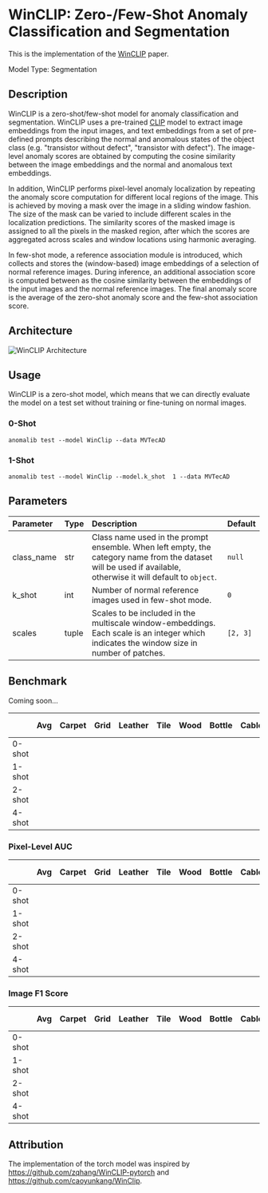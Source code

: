 # WinCLIP: Zero-/Few-Shot Anomaly Classification and Segmentation

This is the implementation of the [WinCLIP](https://arxiv.org/pdf/2303.14814.pdf) paper.

Model Type: Segmentation

## Description

WinCLIP is a zero-shot/few-shot model for anomaly classification and segmentation. WinCLIP uses a pre-trained [CLIP](https://arxiv.org/pdf/2210.08901.pdf) model to extract image embeddings from the input images, and text embeddings from a set of pre-defined prompts describing the normal and anomalous states of the object class (e.g. "transistor without defect", "transistor with defect"). The image-level anomaly scores are obtained by computing the cosine similarity between the image embeddings and the normal and anomalous text embeddings.

In addition, WinCLIP performs pixel-level anomaly localization by repeating the anomaly score computation for different local regions of the image. This is achieved by moving a mask over the image in a sliding window fashion. The size of the mask can be varied to include different scales in the localization predictions. The similarity scores of the masked image is assigned to all the pixels in the masked region, after which the scores are aggregated across scales and window locations using harmonic averaging.

In few-shot mode, a reference association module is introduced, which collects and stores the (window-based) image embeddings of a selection of normal reference images. During inference, an additional association score is computed between as the cosine similarity between the embeddings of the input images and the normal reference images. The final anomaly score is the average of the zero-shot anomaly score and the few-shot association score.

## Architecture

![WinCLIP Architecture](/docs/source/images/winclip/architecture.png "WinCLIP Architecture")

## Usage

WinCLIP is a zero-shot model, which means that we can directly evaluate the model on a test set without training or fine-tuning on normal images.

### 0-Shot

`anomalib test --model WinClip --data MVTecAD`

### 1-Shot

`anomalib test --model WinClip --model.k_shot  1 --data MVTecAD`

## Parameters

| Parameter  | Type  | Description                                                                                                                                                   | Default  |
| :--------- | :---- | :------------------------------------------------------------------------------------------------------------------------------------------------------------ | :------- |
| class_name | str   | Class name used in the prompt ensemble. When left empty, the category name from the dataset will be used if available, otherwise it will default to `object`. | `null`   |
| k_shot     | int   | Number of normal reference images used in few-shot mode.                                                                                                      | `0`      |
| scales     | tuple | Scales to be included in the multiscale window-embeddings. Each scale is an integer which indicates the window size in number of patches.                     | `[2, 3]` |

## Benchmark

Coming soon...

<!-- All results gathered with seed `42`. -->

<!-- ## [MVTec AD Dataset](https://www.mvtec.com/company/research/datasets/mvtec-ad) -->

<!-- ### Image-Level AUC -->

|        | Avg | Carpet | Grid | Leather | Tile | Wood | Bottle | Cable | Capsule | Hazelnut | Metal Nut | Pill | Screw | Toothbrush | Transistor | Zipper |     |
| ------ | :-: | :----: | :--: | :-----: | :--: | :--: | :----: | :---: | :-----: | :------: | :-------: | :--: | :---: | :--------: | :--------: | :----: | --- |
| 0-shot |     |        |      |         |      |      |        |       |         |          |           |      |       |            |            |        |     |
| 1-shot |     |        |      |         |      |      |        |       |         |          |           |      |       |            |            |        |     |
| 2-shot |     |        |      |         |      |      |        |       |         |          |           |      |       |            |            |        |     |
| 4-shot |     |        |      |         |      |      |        |       |         |          |           |      |       |            |            |        |     |

### Pixel-Level AUC

|        | Avg | Carpet | Grid | Leather | Tile | Wood | Bottle | Cable | Capsule | Hazelnut | Metal Nut | Pill | Screw | Toothbrush | Transistor | Zipper |     |
| ------ | :-: | :----: | :--: | :-----: | :--: | :--: | :----: | :---: | :-----: | :------: | :-------: | :--: | :---: | :--------: | :--------: | :----: | --- |
| 0-shot |     |        |      |         |      |      |        |       |         |          |           |      |       |            |            |        |     |
| 1-shot |     |        |      |         |      |      |        |       |         |          |           |      |       |            |            |        |     |
| 2-shot |     |        |      |         |      |      |        |       |         |          |           |      |       |            |            |        |     |
| 4-shot |     |        |      |         |      |      |        |       |         |          |           |      |       |            |            |        |     |

### Image F1 Score

|        | Avg | Carpet | Grid | Leather | Tile | Wood | Bottle | Cable | Capsule | Hazelnut | Metal Nut | Pill | Screw | Toothbrush | Transistor | Zipper |     |
| ------ | :-: | :----: | :--: | :-----: | :--: | :--: | :----: | :---: | :-----: | :------: | :-------: | :--: | :---: | :--------: | :--------: | :----: | --- |
| 0-shot |     |        |      |         |      |      |        |       |         |          |           |      |       |            |            |        |     |
| 1-shot |     |        |      |         |      |      |        |       |         |          |           |      |       |            |            |        |     |
| 2-shot |     |        |      |         |      |      |        |       |         |          |           |      |       |            |            |        |     |
| 4-shot |     |        |      |         |      |      |        |       |         |          |           |      |       |            |            |        |     |

<!-- ### Sample Results -->

## Attribution

The implementation of the torch model was inspired by https://github.com/zqhang/WinCLIP-pytorch and https://github.com/caoyunkang/WinClip.

